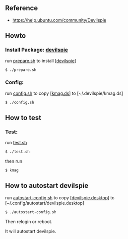 
## Reference

* https://help.ubuntu.com/community/Devilspie


## Howto

### Install Package: [devilspie](https://packages.ubuntu.com/bionic/devilspie)

run [prepare.sh](prepare.sh) to install [[devilspie](https://packages.ubuntu.com/bionic/devilspie)]

``` sh
$ ./prepare.sh
```

### Config:

run [config.sh](config.sh) to copy [[kmag.ds](kmag.ds)] to [~/.devilspie/kmag.ds]

``` sh
$ ./config.sh
```


## How to test

### Test:

run [test.sh](test.sh)

``` sh
$ ./test.sh
```

then run

``` sh
$ kmag
```

## How to autostart devilspie

run [autostart-config.sh](autostart-config.sh) to copy [[devilspie.desktop](devilspie.desktop)] to [~/.config/autostart/devilspie.desktop]

``` sh
$ ./autostart-config.sh
```

Then relogin or reboot.

It will autostart devilspie.
